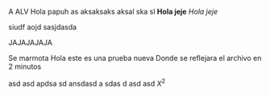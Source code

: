 A
ALV
Hola papuh as aksaksaks aksal ska sl
$\textbf{Hola jeje}$
$\textit{Hola jeje}$

siudf aojd sasjdasda

JAJAJAJAJA

Se marmota
Hola este es una prueba nueva
Donde se reflejara el archivo
en 2 minutos

asd asd apdsa
 sd ansdasd
 a sdas d
 asd asd
 $X^2$
 
 